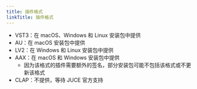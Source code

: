 ```yaml
---
title: 插件格式
linkTitle: 插件格式
---
```


- VST3：在 macOS、Windows 和 Linux 安装包中提供
- AU：在 macOS 安装包中提供
- LV2：在 Windows 和 Linux 安装包中提供
- AAX：在 macOS 和 Windows 安装包中提供
    - 因为该格式的插件需要额外的签名，部分安装包可能不包括该格式或不更新该格式
- CLAP：不提供，等待 JUCE 官方支持